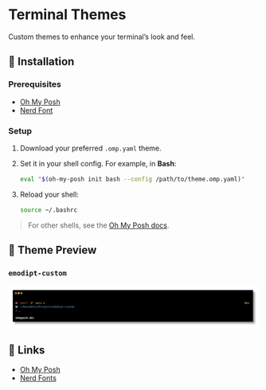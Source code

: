 # Terminal Themes

Custom themes to enhance your terminal’s look and feel.

## 🚀 Installation

### Prerequisites
- [Oh My Posh](https://ohmyposh.dev)
- [Nerd Font](https://www.nerdfonts.com/font-downloads)

### Setup
1. Download your preferred `.omp.yaml` theme.
2. Set it in your shell config. For example, in **Bash**:

   ```bash
   eval "$(oh-my-posh init bash --config /path/to/theme.omp.yaml)"
   ```
3. Reload your shell:

   ```bash
   source ~/.bashrc
   ```

> For other shells, see the [Oh My Posh docs](https://ohmyposh.dev/docs/installation/prompt).

## 🎨 Theme Preview

### `emodipt-custom`
![emodipt-custom Theme Screenshot](emodipt-custom.png)

## 🔗 Links
- [Oh My Posh](https://ohmyposh.dev)
- [Nerd Fonts](https://www.nerdfonts.com/font-downloads)
